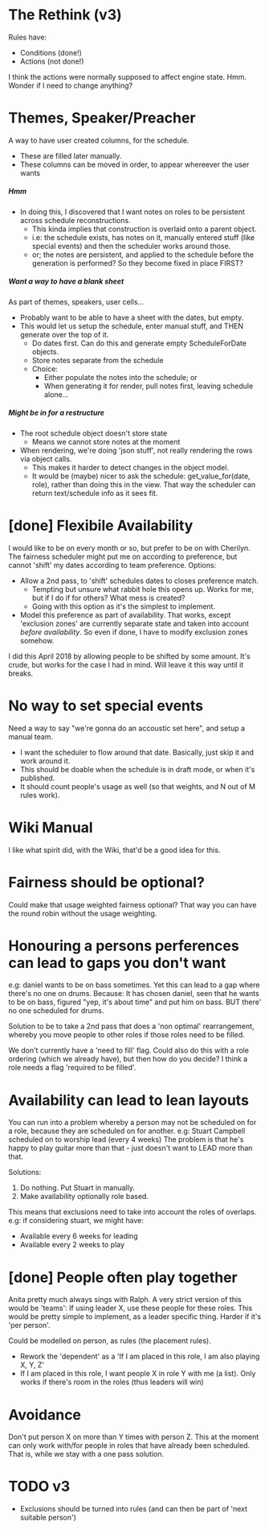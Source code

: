 The Rethink (v3)
================


Rules have:
- Conditions (done!)
- Actions (not done!)

I think the actions were normally supposed to affect engine state.
Hmm.  Wonder if I need to change anything?

Themes, Speaker/Preacher
========================
A way to have user created columns, for the schedule.
 - These are filled later manually.
 - These columns can be moved in order, to appear whereever the user wants

##### Hmm
 - In doing this, I discovered that I want notes on roles to be persistent across schedule reconstructions.
   - This kinda implies that construction is overlaid onto a parent object.
   - i.e: the schedule exists, has notes on it, manually entered stuff (like special events) and then the scheduler works around those.
   - or; the notes are persistent, and applied to the schedule before the generation is performed? So they become fixed in place FIRST?


##### Want a way to have a blank sheet
As part of themes, speakers, user cells...
- Probably want to be able to have a sheet with the dates, but empty.
- This would let us setup the schedule, enter manual stuff, and THEN generate over the top of it.
  - Do dates first. Can do this and generate empty ScheduleForDate objects.
  - Store notes separate from the schedule
  - Choice:
    - Either populate the notes into the schedule; or
    - When generating it for render, pull notes first, leaving schedule alone...


##### Might be in for a restructure
- The root schedule object doesn't store state
  - Means we cannot store notes at the moment
- When rendering, we're doing 'json stuff', not really rendering the rows via object calls.
  - This makes it harder to detect changes in the object model.
  - It would be (maybe) nicer to ask the schedule: get_value_for(date, role), rather than doing this in the view. That way the scheduler can return text/schedule info as it sees fit.


[done] Flexibile Availability
======================
I would like to be on every month or so, but prefer to be on with Cherilyn.
The fairness scheduler might put me on according to preference, but cannot 'shift' my dates according to team preference.
Options:
- Allow a 2nd pass, to 'shift' schedules dates to closes preference match.
  - Tempting but unsure what rabbit hole this opens up.  Works for me, but if I do if for others? What mess is created?
  - Going with this option as it's the simplest to implement.
- Model this preference as part of availability. That works, except 'exclusion zones' are currently separate state and taken into account *before availability*. So even if done, I have to modify exclusion zones somehow.

I did this April 2018 by allowing people to be shifted by some amount.
It's crude, but works for the case I had in mind. Will leave it this way until it breaks.


No way to set special events
============================
Need a way to say "we're gonna do an accoustic set here", and setup a manual team.
 - I want the scheduler to flow around that date. Basically, just skip it and work around it.
 - This should be doable when the schedule is in draft mode, or when it's published.
 - It should count people's usage as well (so that weights, and N out of M rules work).




Wiki Manual
===========
I like what spirit did, with the Wiki, that'd be a good idea for this.

Fairness should be optional?
============================
Could make that usage weighted fairness optional?
That way you can have the round robin without the usage weighting.


Honouring a persons perferences can lead to gaps you don't want
===============================================================
e.g: daniel wants to be on bass sometimes. Yet this can lead to a gap where there's no one on drums.
Because: It has chosen daniel, seen that he wants to be on bass, figured "yep, it's about time" and put him on bass. BUT there' no one scheduled for drums.

Solution to be to take a 2nd pass that does a 'non optimal' rearrangement, whereby  you move people to other roles if those roles need to be filled.

We don't currently have a 'need to fill' flag. Could also do this with a role ordering (which we already have), but then how do you decide?  I think a role needs a flag 'required to be filled'.


Availability can lead to lean layouts
=====================================

You can run into a problem whereby a person may not be scheduled on for a role, because they are scheduled on for another.
e.g: Stuart Campbell scheduled on to worship lead (every 4 weeks)
The problem is that he's happy to play guitar more than that - just doesn't want to LEAD more than that.


Solutions:
1. Do nothing. Put Stuart in manually.
2. Make availability optionally role based.

This means that exclusions need to take into account the roles of overlaps.
e.g: if considering stuart, we might have:

- Available every 6 weeks for leading
- Available every 2 weeks to play


[done] People often play together
==========================

Anita pretty much always sings with Ralph.
A very strict version of this would be 'teams':
If using leader X, use these people for these roles.
This would be pretty simple to implement, as a leader specific thing. Harder if it's 'per person'.

Could be modelled on person, as rules (the placement rules).
- Rework the 'dependent' as a 'If I am placed in this role, I am also playing X, Y, Z'
- If I am placed in this role, I want people X in role Y with me (a list). Only works if there's room in the roles (thus leaders will win)



Avoidance
=========

Don't put person X on more than Y times with person Z.
This at the moment can only work with/for people in roles that have already been scheduled.
That is, while we stay with a one pass solution.



TODO v3
=======
- Exclusions should be turned into rules (and can then be part of 'next suitable person')